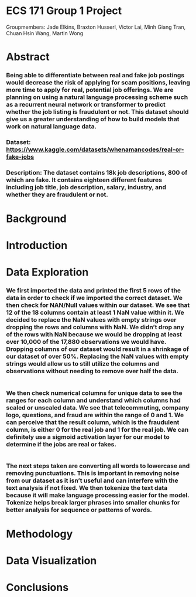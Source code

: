 # ECS 171 Group 1 Project

Groupmembers: Jade Elkins, Braxton Husserl, Victor Lai, Minh Giang Tran, Chuan Hsin Wang, Martin Wong

# Abstract
### Being able to differentiate between real and fake job postings would decrease the risk of applying for scam positions, leaving more time to apply for real, potential job offerings. We are planning on using a natural language processing scheme such as a recurrent neural network or transformer to predict whether the job listing is fraudulent or not. This dataset should give us a greater understanding of how to build models that work on natural language data.

### Dataset: https://www.kaggle.com/datasets/whenamancodes/real-or-fake-jobs

### Description: The dataset contains 18k job descriptions, 800 of which are fake. It contains eighteen different features including job title, job description, salary, industry, and whether they are fraudulent or not.

# Background
# Introduction
# Data Exploration
### We first imported the data and printed the first 5 rows of the data in order to check if we imported the correct dataset. We then check for NAN/Null values within our dataset. We see that 12 of the 18 columns contain at least 1 NaN value within it. We decided to replace the NaN values with empty strings over dropping the rows and columns with NaN. We didn’t drop any of the rows with NaN because we would be dropping at least over 10,000 of the 17,880 observations we would have. Dropping columns of our dataset would result in a shrinkage of our dataset of over 50%. Replacing the NaN values with empty strings would allow us to still utilize the columns and observations without needing to remove over half the data.
#
### We then check numerical columns for unique data to see the ranges for each column and understand which columns had scaled or unscaled data. We see that telecommuting, company logo, questions, and fraud are within the range of 0 and 1. We can perceive that the result column, which is the fraudulent column, is either 0 for the real job and 1 for the real job. We can definitely use a sigmoid activation layer for our model to determine if the jobs are real or fakes.
#
### The next steps taken are converting all words to lowercase and removing punctuations. This is important in removing noise from our dataset as it isn’t useful and can interfere with the text analysis if not fixed. We then tokenize the text data because it will make language processing easier for the model. Tokenize helps break larger phrases into smaller chunks for better analysis for sequence or patterns of words.

# Methodology
# Data Visualization
# Conclusions
